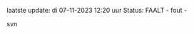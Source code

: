 laatste update: 
di 07-11-2023 12:20   uur 
Status: FAALT - fout - 
<div class="service R">svn</div>